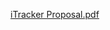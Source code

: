 
[iTracker Proposal.pdf](https://github.com/andreaseguya/iTracker-Final/files/14891838/iTracker.Proposal.pdf)
